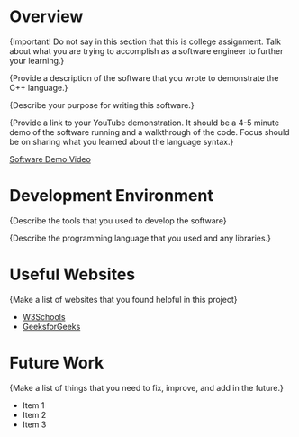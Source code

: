 # Overview

{Important! Do not say in this section that this is college assignment. Talk about what you are trying to accomplish as a software engineer to further your learning.}

{Provide a description of the software that you wrote to demonstrate the C++ language.}

{Describe your purpose for writing this software.}

{Provide a link to your YouTube demonstration. It should be a 4-5 minute demo of the software running and a walkthrough of the code. Focus should be on sharing what you learned about the language syntax.}

[Software Demo Video](http://youtube.link.goes.here)

# Development Environment

{Describe the tools that you used to develop the software}

{Describe the programming language that you used and any libraries.}

# Useful Websites

{Make a list of websites that you found helpful in this project}

- [W3Schools](https://www.w3schools.com/cpp/default.asp)
- [GeeksforGeeks](https://www.geeksforgeeks.org/vector-of-vectors-in-c-stl-with-examples/)

# Future Work

{Make a list of things that you need to fix, improve, and add in the future.}

- Item 1
- Item 2
- Item 3
